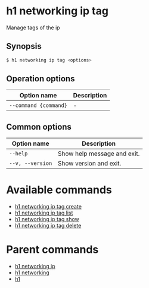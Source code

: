 
# h1 networking ip tag

Manage tags of the ip

## Synopsis

```bash
$ h1 networking ip tag <options>
```

## Operation options

| Option name               | Description |
| ------------------------- | ----------- |
| ```--command {command}``` | -           |

## Common options

| Option name          | Description                 |
| -------------------- | --------------------------- |
| ```--help```         | Show help message and exit. |
| ```--v, --version``` | Show version and exit.      |

# Available commands

* [h1 networking ip tag create](./create/README.md)
* [h1 networking ip tag list](./list/README.md)
* [h1 networking ip tag show](./show/README.md)
* [h1 networking ip tag delete](./delete/README.md)

# Parent commands

* [h1 networking ip](./../README.md)
* [h1 networking](./../../README.md)
* [h1](./../../../README.md)
